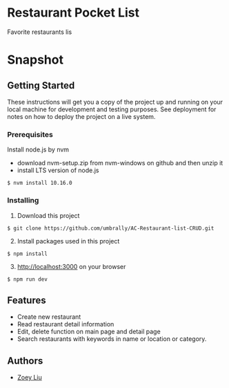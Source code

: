 # Restaurant Pocket List

Favorite restaurants lis 

# Snapshot

## Getting Started

These instructions will get you a copy of the project up and running on your local machine for development and testing purposes. See deployment for notes on how to deploy the project on a live system.

### Prerequisites

Install node.js by nvm
* download nvm-setup.zip from nvm-windows on github and then unzip it
* install LTS version of node.js
```
$ nvm install 10.16.0
```

### Installing

1. Download this project 
```
$ git clone https://github.com/umbrally/AC-Restaurant-list-CRUD.git
```

2. Install packages used in this project
```
$ npm install
```

3. [http://localhost:3000](http://localhost:3000) on your browser
```
$ npm run dev
```


## Features

* Create new restaurant
* Read restaurant detail information
* Edit, delete function on main page and detail page
* Search restaurants with keywords in name or location or category.

## Authors

* [Zoey Liu](https://github.com/umbrally) 